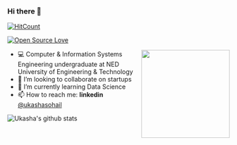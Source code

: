 ### Hi there 👋

<!--
**ukashasohail/ukashasohail** is a ✨ _special_ ✨ repository because its `README.md` (this file) appears on your GitHub profile.

Here are some ideas to get you started:

- 🔭 I’m currently working on ...
- 🌱 I’m currently learning ...
- 👯 I’m looking to collaborate on ...
- 🤔 I’m looking for help with ...
- 💬 Ask me about ...
- 📫 How to reach me: ...
- 😄 Pronouns: ...
- ⚡ Fun fact: ...
-->


[![HitCount](http://hits.dwyl.com/ukashasohail/ukashasohail.svg)](http://hits.dwyl.com/ukashasohail/ukashasohail)

<!-- visitors as of 13th July 2020 -->
<!-- down -->
<!-- [![Visitors](https://visitor-badge.glitch.me/badge?page_id=ukashasohail.visitor-badge)](https://github.com/ukashasohail)  -->

[![Open Source Love](https://badges.frapsoft.com/os/v2/open-source.svg?v=103)](https://github.com/ukashasohail)

<img align='right' src='https://user-images.githubusercontent.com/5713670/87202985-820dcb80-c2b6-11ea-9f56-7ec461c497c3.gif' width='200"'>

- 💻 Computer & Information Systems Engineering undergraduate at NED University of Engineering & Technology  
- 👯 I’m looking to collaborate on startups
- 🌱 I’m currently learning Data Science
- 📫 How to reach me: **linkedin** [@ukashasohail](https://www.linkedin.com/in/ukashasohail)

![Ukasha's github stats](https://github-readme-stats.vercel.app/api?username=ukashasohail&show_icons=true&title_color=fff&icon_color=79ff97&text_color=9f9f9f&bg_color=151515)

